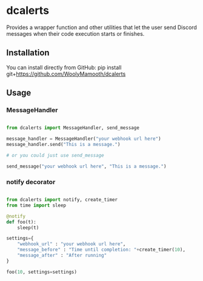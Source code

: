 # dcalerts
Provides a wrapper function and other utilities that let the user send Discord messages when their code execution starts or finishes.

## Installation

You can install directly from GitHub:
pip install git+https://github.com/WoolyMamooth/dcalerts

## Usage

### MessageHandler

```python

from dcalerts import MessageHandler, send_message

message_handler = MessageHandler("your webhook url here")
message_handler.send("This is a message.")

# or you could just use send_message

send_message("your webhook url here", "This is a message.")

```

### notify decorator
```python

from dcalerts import notify, create_timer
from time import sleep

@notify
def foo(t):
    sleep(t)

settings={
    "webhook_url" : "your webhook url here",
    "message_before" : "Time until completion: "+create_timer(10),
    "message_after" : "After running"
}

foo(10, settings=settings)

```
